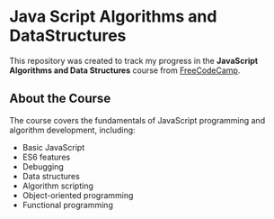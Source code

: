 # Java Script Algorithms and DataStructures

This repository was created to track my progress in the **JavaScript Algorithms and Data Structures** course from [FreeCodeCamp](https://www.freecodecamp.org/learn).

## About the Course

The course covers the fundamentals of JavaScript programming and algorithm development, including:
- Basic JavaScript
- ES6 features
- Debugging
- Data structures
- Algorithm scripting
- Object-oriented programming
- Functional programming
